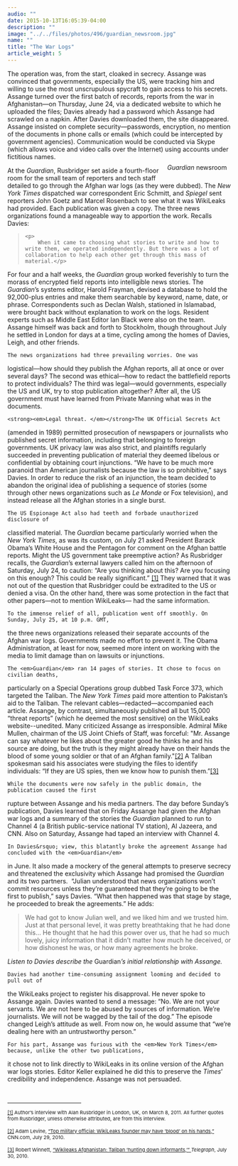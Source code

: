```yaml
---
audio: ""
date: 2015-10-13T16:05:39-04:00
description: ""
image: "../../files/photos/496/guardian_newsroom.jpg"
name: ""
title: "The War Logs"
article_weight: 5
---
```


<div class="content">
	The operation was, from the start, cloaked in secrecy. Assange was convinced 
that governments, especially the US, were tracking him and willing to use the most 
unscrupulous spycraft to gain access to his secrets. Assange turned over the first 
batch of records, reports from the war in Afghanistan&mdash;on Thursday, June 24, 
via a dedicated website to which he uploaded the files; Davies already had a 
password which Assange had scrawled on a napkin. After Davies downloaded them, 
the site disappeared. Assange insisted on complete security&mdash;passwords, 
encryption, no mention of the documents in phone calls or emails (which could be 
intercepted by government agencies). Communication would be conducted via Skype 
(which allows voice and video calls over the Internet) using accounts under 
fictitious names.

  <div style="float:right;padding:10px">
	<img src="" /><br />
	<p class="caption">
		<i>Guardian</i> newsroom
	</p>
  </div>

<p>
	At the <em>Guardian</em>, Rusbridger set aside a fourth-floor room for the small team of reporters and tech staff detailed to go through the Afghan war logs (as they were dubbed). The <em>New York Times</em> dispatched war correspondent Eric Schmitt, and <em>Spiegel</em> sent reporters John Goetz and Marcel Rosenbach to see what it was WikiLeaks had provided. Each publication was given a copy. The three news organizations found a manageable way to apportion the work. Recalls Davies:</p>
<blockquote>

	<p>
		When it came to choosing what stories to write and how to write them, we operated independently. But there was a lot of collaboration to help each other get through this mass of material.</p>
</blockquote>

<p>
	For four and a half weeks, the <em>Guardian</em> group worked feverishly to turn the morass of encrypted field reports into intelligible news stories. The <em>Guardian</em>&rsquo;s systems editor, Harold Frayman, devised a database to hold the 92,000-plus entries and make them searchable by keyword, name, date, or phrase. Correspondents such as Declan Walsh, stationed in Islamabad, were brought back without explanation to work on the logs. Resident experts such as Middle East Editor Ian Black were also on the team. Assange himself was back and forth to Stockholm, though throughout July he settled in London for days at a time, cycling among the homes of Davies, Leigh, and other friends.</p>


	The news organizations had three prevailing worries. One was 
logistical&mdash;how should they publish the Afghan reports, all at once or over 
several days? The second was ethical&mdash;how to redact the battlefield reports 
to protect individuals? The third was legal&mdash;would governments, especially 
the US and UK, try to stop publication altogether? After all, the US government 
must have learned from Private Manning what was in the documents.


	<strong><em>Legal threat. </em></strong>The UK Official Secrets Act 
(amended in 1989) permitted prosecution of newspapers or journalists who 
published secret information, including that belonging to foreign governments. 
UK privacy law was also strict, and plaintiffs regularly succeeded in preventing 
publication of material they deemed libelous or confidential by obtaining court 
injunctions. &ldquo;We have to be much more paranoid than American journalists 
because the law is so prohibitive,&rdquo; says Davies. In order to reduce the 
risk of an injunction, the team decided to abandon the original idea of 
publishing a sequence of stories (some through other news organizations such 
as <em>Le Monde</em> or Fox television), and instead release all the Afghan 
stories in a single burst.


	The US Espionage Act also had teeth and forbade unauthorized disclosure of 
classified material. The <em>Guardian</em> became particularly worried when the 
<em>New York Times</em>, as was its custom, on July 21 asked President 
Barack Obama&rsquo;s White House and the Pentagon for comment on the Afghan 
battle reports. Might the US government take preemptive action? As Rusbridger 
recalls, the <em>Guardian</em>&rsquo;s external lawyers called him on the afternoon 
of Saturday, July 24, to caution: &ldquo;Are you thinking about this? Are you focusing 
on this enough? This could be really significant.&rdquo;
<a href="case_id_70_id_629_pid_0.html#_ftn1" name="_ftnref1" title="">[1]</a> 
They warned that it was not out of the question 
that Rusbridger could be extradited to the US or denied a visa. 
On the other hand, there was some protection in the fact that other papers&mdash;not 
to mention WikiLeaks&mdash; had the same information.


	To the immense relief of all, publication went off smoothly. On Sunday, July 25, at 10 p.m. GMT, 
the three news organizations released their separate accounts of the Afghan war logs. 
Governments made no effort to prevent it. The Obama Administration, at least for now, 
seemed more intent on working with the media to limit damage than on lawsuits or injunctions.


	The <em>Guardian</em> ran 14 pages of stories. It chose to focus on civilian deaths, 
particularly on a Special Operations group dubbed Task Force 373, which targeted the Taliban. 
The <em>New York Times</em> paid more attention to Pakistan&rsquo;s aid to the Taliban. 
The relevant cables&mdash;redacted&mdash;accompanied each article. Assange, by contrast, 
simultaneously published all but 15,000 &ldquo;threat reports&rdquo; 
(which he deemed the most sensitive) on the WikiLeaks website--unedited. Many 
criticized Assange as irresponsible. Admiral Mike Mullen, chairman of the 
US Joint Chiefs of Staff, was forceful: &quot;Mr. Assange can say whatever he 
likes about the greater good he thinks he and his source are doing, but the 
truth is they might already have on their hands the blood of some young soldier 
or that of an Afghan 
family.&quot;<a href="case_id_70_id_629_pid_0.html#_ftn2" name="_ftnref2" title="">[2]</a> 
A Taliban spokesman said his associates were studying the files to identify 
individuals: &ldquo;If they are US spies, then we know how to punish 
them.&rdquo;<a href="case_id_70_id_629_pid_0.html#_ftn3" name="_ftnref3" title="">[3]</a>


	While the documents were now safely in the public domain, the publication caused the first 
rupture between Assange and his media partners. The day before Sunday&rsquo;s publication, 
Davies learned that on Friday Assange had given the Afghan war logs and a summary of the 
stories the <em>Guardian</em> planned to run to Channel 4 (a British public-service national TV station), 
Al Jazeera, and CNN. Also on Saturday, Assange had taped an interview with Channel 4.


	In Davies&rsquo; view, this blatantly broke the agreement Assange had concluded with the <em>Guardian</em> 
in June. It also made a mockery of the general attempts to preserve secrecy and threatened the exclusivity 
which Assange had promised the <em>Guardian</em> and its two partners. &nbsp;&ldquo;Julian understood that 
news organizations won&rsquo;t commit resources unless they&rsquo;re guaranteed that they&rsquo;re going 
to be the first to publish,&rdquo; says Davies. &ldquo;What then happened was that stage by stage, he proceeded 
to break the agreements.&rdquo; He adds:

<blockquote>
	<p>
		We had got to know Julian well, and we liked him and we trusted him. Just at that personal level, it was pretty breathtaking that he had done this&hellip; He thought that he had this power over us, that he had so much lovely, juicy information that it didn&rsquo;t matter how much he deceived, or how dishonest he was, or how many agreements he broke.
	</p>
</blockquote>
<p>
	<i>Listen to Davies describe the </i>Guardian<i>&rsquo;s initial relationship with Assange.</i><br />
	<img alt="" border="0" class="audiofile" src="../../files/audios/186/Davies&#32;text&#32;quote.mp3" />
</p>

	Davies had another time-consuming assignment looming and decided to pull out of 
the WikiLeaks project to register his disapproval. He never spoke to Assange again. 
Davies wanted to send a message: &ldquo;No. We are not your servants. We are not 
here to be abused by sources of information. We&rsquo;re journalists. We will not 
be wagged by the tail of the dog.&rdquo; The episode changed Leigh&rsquo;s attitude 
as well. From now on, he would assume that &ldquo;we&rsquo;re dealing here with an 
untrustworthy person.&rdquo;

	For his part, Assange was furious with the <em>New York Times</em> because, unlike the other two publications,
it chose not to link directly to WikiLeaks in its online version of the Afghan war logs stories. Editor Keller
explained he did this to preserve the <em>Times</em>&rsquo; credibility and independence. Assange was not persuaded.
	
	
<div>
	<br clear="all" />
	<hr align="left" size="1" width="33%" />
	<div id="ftn1">
		<p>
			<span style="font-size: 11px;"><a href="case_id_70_id_629_pid_0.html#_ftnref1" name="_ftn1" title="">[1]</a> Author&rsquo;s interview with Alan Rusbridger in London, UK, on March 8, 2011. All further quotes from Rusbridger, unless otherwise attributed, are from this interview.</span></p>
	</div>
	<div id="ftn2">
		<p>
			<span style="font-size: 11px;"><a href="case_id_70_id_629_pid_0.html#_ftnref2" name="_ftn2" title="">[2]</a> Adam Levine, <a class="extlink" href="http://articles.cnn.com/2010-07-29/us/wikileaks.mullen.gates_1_julian-assange-leak-defense-robert-gates?_s=PM:US" target="_blank">&ldquo;Top military official: WikiLeaks founder may have &lsquo;blood&rsquo; on his hands,&rdquo;</a> CNN.com, July 29, 2010.&nbsp;&nbsp;</span></p>
	</div>
	<div id="ftn3">
		<p>
			<span style="font-size: 11px;"><a href="case_id_70_id_629_pid_0.html#_ftnref3" name="_ftn3" title="">[3]</a> Robert Winnett, <a class="extlink" href="http://www.telegraph.co.uk/news/worldnews/asia/afghanistan/7917955/Wikileaks-Afghanistan-Taliban-hunting-down-informants.html" target="_blank">&ldquo;Wikileaks Afghanistan: Taliban &lsquo;hunting down informants,&rsquo;&rdquo; </a><em>Telegraph</em>, July 30, 2010.</span></p>
	</div>
</div>
</div>

